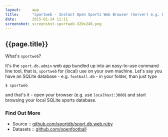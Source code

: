 ```yaml
---
layout:     app
title:      "sportweb - Instant Open Sports Web Browser (Server) e.g. Use $ sportweb football.db"
date:       2015-01-24 11:11
screenshot: screenshot-sportweb-320x240.png
---
```


## {{page.title}}

<!-- todo: add screen shoot -->


What's `sportweb`?

It's the `sport.db.admin` web app bundled up 
into an easy-to-use command line tool, that is,
`sportweb` for (local) use on your own machine.
Let's say you have an SQLite database - e.g. `football.db` - in your folder,
than just type

```
$ sportweb
```

and that's it - open your browser (e.g. use `localhost:3000`)
and start browsing your local SQLite sports database.


### Find Out More

- Source   :: [github.com/sportdb/sport.db.web.ruby](https://github.com/sportdb/sport.db.web.ruby)
- Datasets :: [github.com/openfootball](https://github.com/openfootball)

